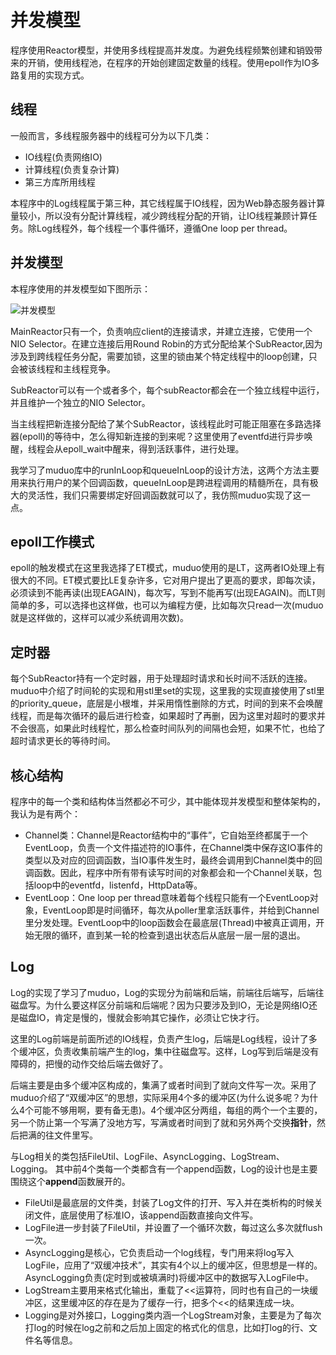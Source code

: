 # 并发模型

程序使用Reactor模型，并使用多线程提高并发度。为避免线程频繁创建和销毁带来的开销，使用线程池，在程序的开始创建固定数量的线程。使用epoll作为IO多路复用的实现方式。

## 线程

一般而言，多线程服务器中的线程可分为以下几类：  

* IO线程(负责网络IO)
* 计算线程(负责复杂计算)
* 第三方库所用线程

本程序中的Log线程属于第三种，其它线程属于IO线程，因为Web静态服务器计算量较小，所以没有分配计算线程，减少跨线程分配的开销，让IO线程兼顾计算任务。除Log线程外，每个线程一个事件循环，遵循One loop per thread。

## 并发模型

本程序使用的并发模型如下图所示：

![并发模型](https://github.com/linyacool/WebServer/blob/master/datum/model.png)

MainReactor只有一个，负责响应client的连接请求，并建立连接，它使用一个NIO Selector。在建立连接后用Round Robin的方式分配给某个SubReactor,因为涉及到跨线程任务分配，需要加锁，这里的锁由某个特定线程中的loop创建，只会被该线程和主线程竞争。

SubReactor可以有一个或者多个，每个subReactor都会在一个独立线程中运行，并且维护一个独立的NIO Selector。

当主线程把新连接分配给了某个SubReactor，该线程此时可能正阻塞在多路选择器(epoll)的等待中，怎么得知新连接的到来呢？这里使用了eventfd进行异步唤醒，线程会从epoll_wait中醒来，得到活跃事件，进行处理。

我学习了muduo库中的runInLoop和queueInLoop的设计方法，这两个方法主要用来执行用户的某个回调函数，queueInLoop是跨进程调用的精髓所在，具有极大的灵活性，我们只需要绑定好回调函数就可以了，我仿照muduo实现了这一点。

## epoll工作模式

epoll的触发模式在这里我选择了ET模式，muduo使用的是LT，这两者IO处理上有很大的不同。ET模式要比LE复杂许多，它对用户提出了更高的要求，即每次读，必须读到不能再读(出现EAGAIN)，每次写，写到不能再写(出现EAGAIN)。而LT则简单的多，可以选择也这样做，也可以为编程方便，比如每次只read一次(muduo就是这样做的，这样可以减少系统调用次数)。

## 定时器

每个SubReactor持有一个定时器，用于处理超时请求和长时间不活跃的连接。muduo中介绍了时间轮的实现和用stl里set的实现，这里我的实现直接使用了stl里的priority_queue，底层是小根堆，并采用惰性删除的方式，时间的到来不会唤醒线程，而是每次循环的最后进行检查，如果超时了再删，因为这里对超时的要求并不会很高，如果此时线程忙，那么检查时间队列的间隔也会短，如果不忙，也给了超时请求更长的等待时间。

## 核心结构

程序中的每一个类和结构体当然都必不可少，其中能体现并发模型和整体架构的，我认为是有两个：

* Channel类：Channel是Reactor结构中的“事件”，它自始至终都属于一个EventLoop，负责一个文件描述符的IO事件，在Channel类中保存这IO事件的类型以及对应的回调函数，当IO事件发生时，最终会调用到Channel类中的回调函数。因此，程序中所有带有读写时间的对象都会和一个Channel关联，包括loop中的eventfd，listenfd，HttpData等。
* EventLoop：One loop per thread意味着每个线程只能有一个EventLoop对象，EventLoop即是时间循环，每次从poller里拿活跃事件，并给到Channel里分发处理。EventLoop中的loop函数会在最底层(Thread)中被真正调用，开始无限的循环，直到某一轮的检查到退出状态后从底层一层一层的退出。

## Log

Log的实现了学习了muduo，Log的实现分为前端和后端，前端往后端写，后端往磁盘写。为什么要这样区分前端和后端呢？因为只要涉及到IO，无论是网络IO还是磁盘IO，肯定是慢的，慢就会影响其它操作，必须让它快才行。  

这里的Log前端是前面所述的IO线程，负责产生log，后端是Log线程，设计了多个缓冲区，负责收集前端产生的log，集中往磁盘写。这样，Log写到后端是没有障碍的，把慢的动作交给后端去做好了。

后端主要是由多个缓冲区构成的，集满了或者时间到了就向文件写一次。采用了muduo介绍了“双缓冲区”的思想，实际采用4个多的缓冲区(为什么说多呢？为什么4个可能不够用啊，要有备无患)。4个缓冲区分两组，每组的两个一个主要的，另一个防止第一个写满了没地方写，写满或者时间到了就和另外两个交换**指针**，然后把满的往文件里写。

与Log相关的类包括FileUtil、LogFile、AsyncLogging、LogStream、Logging。
其中前4个类每一个类都含有一个append函数，Log的设计也是主要围绕这个**append**函数展开的。

* FileUtil是最底层的文件类，封装了Log文件的打开、写入并在类析构的时候关闭文件，底层使用了标准IO，该append函数直接向文件写。
* LogFile进一步封装了FileUtil，并设置了一个循环次数，每过这么多次就flush一次。
* AsyncLogging是核心，它负责启动一个log线程，专门用来将log写入LogFile，应用了“双缓冲技术”，其实有4个以上的缓冲区，但思想是一样的。AsyncLogging负责(定时到或被填满时)将缓冲区中的数据写入LogFile中。
* LogStream主要用来格式化输出，重载了<<运算符，同时也有自己的一块缓冲区，这里缓冲区的存在是为了缓存一行，把多个<<的结果连成一块。
* Logging是对外接口，Logging类内涵一个LogStream对象，主要是为了每次打log的时候在log之前和之后加上固定的格式化的信息，比如打log的行、文件名等信息。